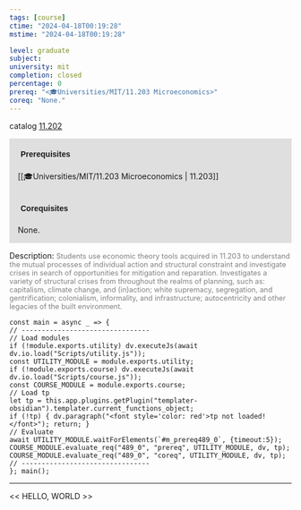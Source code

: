 ```yaml
---
tags: [course]
ctime: "2024-04-18T00:19:28"
mstime: "2024-04-18T00:19:28"

level: graduate
subject: 
university: mit
completion: closed
percentage: 0
prereq: "<🎓Universities/MIT/11.203 Microeconomics>"
coreq: "None."
---
```


catalog [11.202](http://student.mit.edu/catalog/m11b.html#11.202)

<span style="display: block; padding: 15px; background-color: rgb(100, 100, 100, 0.2);"><font id="m_prereq489_0" style="display: block; font-family: Arial, sans-serif; font-weight: bold; padding: 5px">Prerequisites</font><br><span id="prereq489_0">[[🎓Universities/MIT/11.203 Microeconomics | 11.203]]</span></span>
<span style="display: block; padding: 15px; background-color: rgb(100, 100, 100, 0.2);"><font id="m_coreq489_0" style="display: block; font-family: Arial, sans-serif; font-weight: bold; padding: 5px">Corequisites</font><br><span id="coreq489_0">None.</span></span>

<font style="">Description:</font>
<font style="color: grey; font-size: 0.8rem;">Students use economic theory tools acquired in 11.203 to understand the mutual processes of individual action and structural constraint and investigate crises in search of opportunities for mitigation and reparation. Investigates a variety of structural crises from throughout the realms of planning, such as: capitalism, climate change, and (in)action; white supremacy, segregation, and gentrification; colonialism, informality, and infrastructure; autocentricity and other legacies of the built environment.</font>

```dataviewjs
const main = async _ => {
// --------------------------------
// Load modules
if (!module.exports.utility) dv.executeJs(await dv.io.load("Scripts/utility.js"));
const UTILITY_MODULE = module.exports.utility;
if (!module.exports.course) dv.executeJs(await dv.io.load("Scripts/course.js"));
const COURSE_MODULE = module.exports.course;
// Load tp
let tp = this.app.plugins.getPlugin("templater-obsidian").templater.current_functions_object;
if (!tp) { dv.paragraph("<font style='color: red'>tp not loaded!</font>"); return; }
// Evaluate
await UTILITY_MODULE.waitForElements(`#m_prereq489_0`, {timeout:5});
COURSE_MODULE.evaluate_req("489_0", "prereq", UTILITY_MODULE, dv, tp);
COURSE_MODULE.evaluate_req("489_0", "coreq", UTILITY_MODULE, dv, tp);
// --------------------------------
}; main();
```

---

<< HELLO, WORLD >>
